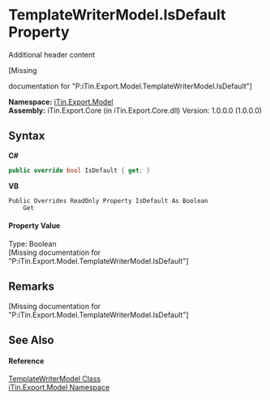 # TemplateWriterModel.IsDefault Property 
Additional header content 

\[Missing <summary> documentation for "P:iTin.Export.Model.TemplateWriterModel.IsDefault"\]

**Namespace:**&nbsp;<a href="ef57ffcc-e95e-b212-5a46-9aa6f5a3511f">iTin.Export.Model</a><br />**Assembly:**&nbsp;iTin.Export.Core (in iTin.Export.Core.dll) Version: 1.0.0.0 (1.0.0.0)

## Syntax

**C#**<br />
``` C#
public override bool IsDefault { get; }
```

**VB**<br />
``` VB
Public Overrides ReadOnly Property IsDefault As Boolean
	Get
```


#### Property Value
Type: Boolean<br />\[Missing <value> documentation for "P:iTin.Export.Model.TemplateWriterModel.IsDefault"\]

## Remarks
\[Missing <remarks> documentation for "P:iTin.Export.Model.TemplateWriterModel.IsDefault"\]

## See Also


#### Reference
<a href="5fe2f173-be93-b284-c770-7ad9fbb19742">TemplateWriterModel Class</a><br /><a href="ef57ffcc-e95e-b212-5a46-9aa6f5a3511f">iTin.Export.Model Namespace</a><br />